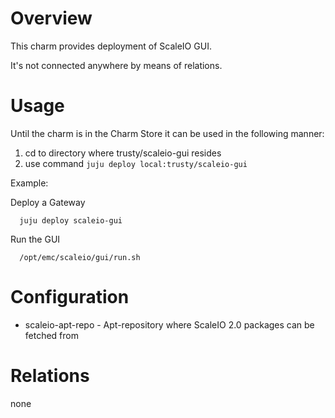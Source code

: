 # Overview

This charm provides deployment of ScaleIO GUI.

It's not connected anywhere by means of relations.

# Usage

Until the charm is in the Charm Store it can be used in the following manner:

1. cd to directory where trusty/scaleio-gui resides
2. use command ```juju deploy local:trusty/scaleio-gui```

Example:

  Deploy a Gateway
  ```
	juju deploy scaleio-gui
  ```
  
  Run the GUI
  ```
	/opt/emc/scaleio/gui/run.sh
  ```

# Configuration

* scaleio-apt-repo - Apt-repository where ScaleIO 2.0 packages can be fetched from

# Relations

none
